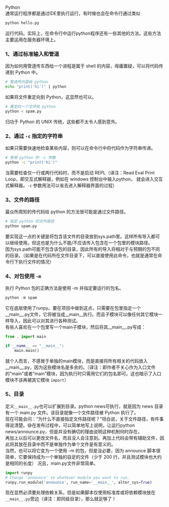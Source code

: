 Python<br />通常运行程序都是通过IDE里执行运行，有时候也会在命令行通过类似
```python
python hello.py
```
运行代码。实际上，在命令行中运行python程序还有一些其他的方法。这些方法主要运用在服务器环境上。
<a name="TQAsc"></a>
### 1、通过标准输入和管道
因为如何用管道传东西给一个进程是属于 shell 的内容，毋庸置疑，可以将代码传递到 Python 中。
```bash
# 管道传内容给 python
echo "print('hi')" | python
```
如果将文件重定向到 Python，这显然也可以。
```bash
# 重定向一个文件给 python
python < spam.py
```
归功于 Python 的 UNIX 传统，这些都不太令人感到意外。
<a name="pDvwd"></a>
### 2、通过 `-c` 指定的字符串
如果只需要快速地检查某些内容，则可以在命令行中将代码作为字符串传递。
```bash
# 使用 python 的 -c 参数
python -c "print('hi')"
```
当需要检查仅一行或两行代码时，而不是启动 REPL（译注：Read Eval Print Loop，即交互式解释器，例如在 windows 控制台中输入python， 就会进入交互式解释器。`-c` 参数用法可以省去进入解释器界面的过程）
<a name="eRkNS"></a>
### 3、文件的路径
最众所周知的传代码给 python 的方法很可能是通过文件路径。
```bash
# 指定 python 的文件路径
python spam.py
```
要实现这一点的关键是将包含该文件的目录放到sys.path里。这样所有导入都可以继续使用。但这也是为什么不能/不应该传入包含在一个包里的模块路径。<br />因为sys.path可能不包含该包的目录，因此所有的导入将相对于与预期的包不同的目录。（如果是在代码所在文件目录下，可以直接使用此命令，也就是通常在命令行下执行文件的情况）
<a name="skYYW"></a>
### 4、对包使用 `-m`
执行 Python 包的正确方法是使用 -m 并指定要运行的包名。
```python
python -m spam
```
它在底层使用了runpy。要在项目中做到这点，只需要在包里指定一个__main__.py文件，它将被当成__main__执行。而且子模块可以像任何其它模块一样导入，因此可以对其进行各种测试。<br />有些人喜欢在一个包里写一个main子模块，然后将其__main__.py写成：
```python
from . import main

if __name__ == "__main__":
    main.main()
```
就个人而言，不感冒于单独的main模块，而是直接将所有相关的代码放入__main__.py，因为这些模块名是多余的。（译注：即作者不关心作为入口文件的"main"或者“main”模块，因为执行时只需用它们的包名即可。这也暗示了入口模块不该再被其它模块 `import`）
<a name="EoHP3"></a>
### 5、目录
定义`__main__.py`也可以扩展到目录。python news可执行，就是因为 news 目录有一个 main.py 文件。该目录就像一个文件路径被 Python 执行了。<br />现在可能会问：“为什么不直接指定文件路径呢？”坦白说，关于文件路径，有件事得说清楚。😄在发布过程中，可以简单地写上说明，让运行python news/announce.py，但是并没有确切的理由说明这种机制何时存在。<br />再加上以后可以更改文件名，而且没人会注意到。再加上代码会带有辅助文件，因此将其放在目录中而不是单独作为单个文件是有意义的。<br />当然，也可以将它变为一个使用 -m 的包，但是没必要，因为 announce 脚本很简单，它要保持成为一个单独的自足的文件（少于 200 行，并且测试模块也大约是相同的长度） 况且，main.py文件非常简单。
```python
import runpy
# Change 'announce' to whatever module you want to run.
runpy.run_module('announce', run_name='__main__', alter_sys=True)
```
现在显然必须要处理依赖关系，但是如果脚本仅使用标准库或将依赖模块放在`__main__.py`旁边（译注：即同级目录），那么就足够了！
